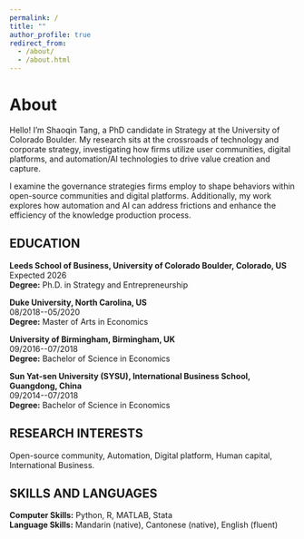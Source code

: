 ```yaml
---
permalink: /
title: ""
author_profile: true
redirect_from: 
  - /about/
  - /about.html
---
```


# About

Hello! I’m Shaoqin Tang, a PhD candidate in Strategy at the University of Colorado Boulder. My research sits at the crossroads of technology and corporate strategy, investigating how firms utilize user communities, digital platforms, and automation/AI technologies to drive value creation and capture.

I examine the governance strategies firms employ to shape behaviors within open-source communities and digital platforms. Additionally, my work explores how automation and AI can address frictions and enhance the efficiency of the knowledge production process.

## EDUCATION  

**Leeds School of Business, University of Colorado Boulder, Colorado, US**  
Expected 2026  
**Degree:** Ph.D. in Strategy and Entrepreneurship  

**Duke University, North Carolina, US**  
08/2018--05/2020  
**Degree:** Master of Arts in Economics  

**University of Birmingham, Birmingham, UK**  
09/2016--07/2018  
**Degree:** Bachelor of Science in Economics  

**Sun Yat-sen University (SYSU), International Business School, Guangdong, China**  
09/2014--07/2018  
**Degree:** Bachelor of Science in Economics

## RESEARCH INTERESTS  
Open-source community, Automation, Digital platform, Human capital, International Business.

## SKILLS AND LANGUAGES  

**Computer Skills:** Python, R, MATLAB, Stata  
**Language Skills:** Mandarin (native), Cantonese (native), English (fluent)  

